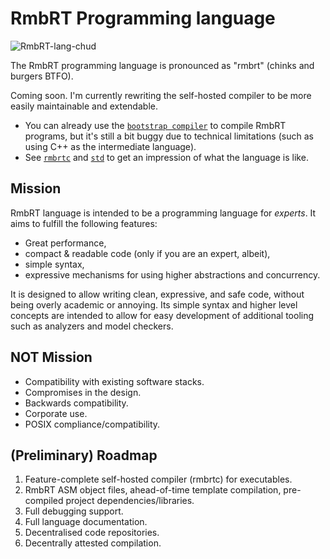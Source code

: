 # RmbRT Programming language

![RmbRT-lang-chud](https://user-images.githubusercontent.com/12518378/184537409-a47a6add-1056-4092-8114-67d76a7a0cfe.png)

The RmbRT programming language is pronounced as "rmbrt" (chinks and burgers BTFO).

Coming soon. I'm currently rewriting the self-hosted compiler to be more easily maintainable and extendable.

* You can already use the [`bootstrap compiler`](https://github.com/RmbRT-lang/rmbrtbc) to compile RmbRT programs, but it's still a bit buggy due to technical limitations (such as using C++ as the intermediate language).
* See [`rmbrtc`](https://github.com/RmbRT-lang/rmbrtc) and [`std`](https://github.com/RmbRT-lang/std) to get an impression of what the language is like.

## Mission

RmbRT language is intended to be a programming language for *experts*.
It aims to fulfill the following features:

* Great performance,
* compact & readable code (only if you are an expert, albeit),
* simple syntax,
* expressive mechanisms for using higher abstractions and concurrency.

It is designed to allow writing clean, expressive, and safe code, without being overly academic or annoying.
Its simple syntax and higher level concepts are intended to allow for easy development of additional tooling such as analyzers and model checkers.

## NOT Mission

* Compatibility with existing software stacks.
* Compromises in the design.
* Backwards compatibility.
* Corporate use.
* POSIX compliance/compatibility.

## (Preliminary) Roadmap

1. Feature-complete self-hosted compiler (rmbrtc) for executables.
1. RmbRT ASM object files, ahead-of-time template compilation, pre-compiled project dependencies/libraries.
1. Full debugging support.
1. Full language documentation.
1. Decentralised code repositories.
1. Decentrally attested compilation.
